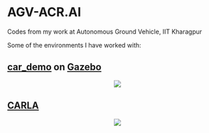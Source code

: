 # AGV-ACR.AI
Codes from my work at Autonomous Ground Vehicle, IIT Kharagpur

Some of the environments I have worked with:

## [car_demo](https://github.com/osrf/car_demo) on [Gazebo](http://gazebosim.org/)
<p align="center">
  <img src="https://user-images.githubusercontent.com/52452181/121302096-ca929680-c916-11eb-9f7c-fc2c41b8ae3c.png" />
</p>

## [CARLA](https://carla.org/)
<p align="center">
  <img src="https://user-images.githubusercontent.com/52452181/120288494-e924dc00-c2dd-11eb-95aa-c14adda4bcda.png" />
</p>
